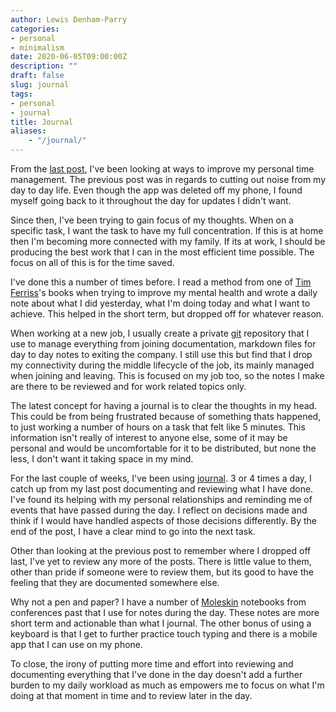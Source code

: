 ```yaml
---
author: Lewis Denham-Parry
categories:
- personal
- minimalism
date: 2020-06-05T09:00:00Z
description: ""
draft: false
slug: journal
tags:
- personal
- journal
title: Journal
aliases:
    - "/journal/"
---
```


From the [last post](https://denhamparry.co.uk/facebook), I've been looking at ways to improve my personal time management.  The previous post was in regards to cutting out noise from my day to day life.  Even though the app was deleted off my phone, I found myself going back to it throughout the day for updates I didn't want.

Since then, I've been trying to gain focus of my thoughts.  When on a specific task, I want the task to have my full concentration.  If this is at home then I'm becoming more connected with my family.  If its at work, I should be producing the best work that I can in the most efficient time possible.  The focus on all of this is for the time saved.

I've done this a number of times before.  I read a method from one of [Tim Ferriss](https://tim.blog/)'s books when trying to improve my mental health and wrote a daily note about what I did yesterday, what I'm doing today and what I want to achieve.  This helped in the short term, but dropped off for whatever reason.

When working at a new job, I usually create a private [git](https://git-scm.com/) repository that I use to manage everything from joining documentation, markdown files for day to day notes to exiting the company.  I still use this but find that I drop my connectivity during the middle lifecycle of the job, its mainly managed when joining and leaving.  This is focused on my job too, so the notes I make are there to be reviewed and for work related topics only.

The latest concept for having a journal is to clear the thoughts in my head.  This could be from being frustrated because of something thats happened, to just working a number of hours on a task that felt like 5 minutes.  This information isn't really of interest to anyone else, some of it may be personal and would be uncomfortable for it to be distributed, but none the less, I don't want it taking space in my mind.

For the last couple of weeks, I've been using [journal](https://journal.cloud).  3 or 4 times a day, I catch up from my last post documenting and reviewing what I have done.  I've found its helping with my personal relationships and reminding me of events that have passed during the day.  I reflect on decisions made and think if I would have handled aspects of those decisions differently.  By the end of the post, I have a clear mind to go into the next task.

Other than looking at the previous post to remember where I dropped off last, I've yet to review any more of the posts.  There is little value to them, other than pride if someone were to review them, but its good to have the feeling that they are documented somewhere else.

Why not a pen and paper?  I have a number of [Moleskin](https://gb.moleskine.com/en/classic/classic-collection/020101) notebooks from conferences past that I use for notes during the day.  These notes are more short term and actionable than what I journal.  The other bonus of using a keyboard is that I get to further practice touch typing and there is a mobile app that I can use on my phone.

To close, the irony of putting more time and effort into reviewing and documenting everything that I've done in the day doesn't add a further burden to my daily workload as much as empowers me to focus on what I'm doing at that moment in time and to review later in the day.
